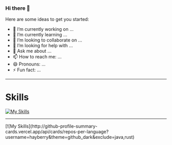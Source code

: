### Hi there 👋
 
Here are some ideas to get you started:

- 🔭 I’m currently working on ...
- 🌱 I’m currently learning ...
- 👯 I’m looking to collaborate on ...
- 🤔 I’m looking for help with ...
- 💬 Ask me about ...
- 📫 How to reach me: ...
- 😄 Pronouns: ...
- ⚡ Fun fact: ...

<hr/>
  <h1>Skills</h1>
  
[![My Skills](https://skillicons.dev/icons?i=html,css,bootstrap,tailwind,js,jquery,php,laravel,mysql,cpp,java,git,github,linux,vscode)](https://skillicons.dev)
 
<hr/>
 [![My Skills](http://github-profile-summary-cards.vercel.app/api/cards/repos-per-language?username=hayberry&theme=github_dark&exclude=java,rust)
